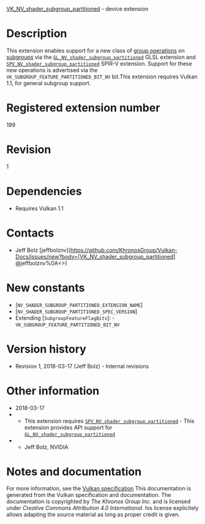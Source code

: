 [VK_NV_shader_subgroup_partitioned](https://www.khronos.org/registry/vulkan/specs/1.3-extensions/man/html/VK_NV_shader_subgroup_partitioned.html) - device extension

# Description
This extension enables support for a new class of
[group operations](https://www.khronos.org/registry/vulkan/specs/1.3-extensions/html/vkspec.html#shaders-group-operations) on [subgroups](https://www.khronos.org/registry/vulkan/specs/1.3-extensions/html/vkspec.html#shaders-scope-subgroup) via the
[`GL_NV_shader_subgroup_partitioned`](https://github.com/KhronosGroup/GLSL/blob/master/extensions/nv/GL_NV_shader_subgroup_partitioned.txt)
GLSL extension and
[`SPV_NV_shader_subgroup_partitioned`](https://htmlpreview.github.io/?https://github.com/KhronosGroup/SPIRV-Registry/blob/master/extensions/NV/SPV_NV_shader_subgroup_partitioned.html)
SPIR-V extension.
Support for these new operations is advertised via the
`VK_SUBGROUP_FEATURE_PARTITIONED_BIT_NV` bit.This extension requires Vulkan 1.1, for general subgroup support.

# Registered extension number
199

# Revision
1

# Dependencies
- Requires Vulkan 1.1

# Contacts
- Jeff Bolz [jeffbolznv](https://github.com/KhronosGroup/Vulkan-Docs/issues/new?body=[VK_NV_shader_subgroup_partitioned] @jeffbolznv%0A<<Here describe the issue or question you have about the VK_NV_shader_subgroup_partitioned extension>>)

# New constants
- [`NV_SHADER_SUBGROUP_PARTITIONED_EXTENSION_NAME`]
- [`NV_SHADER_SUBGROUP_PARTITIONED_SPEC_VERSION`]
- Extending [`SubgroupFeatureFlagBits`]:  - `VK_SUBGROUP_FEATURE_PARTITIONED_BIT_NV`

# Version history
- Revision 1, 2018-03-17 (Jeff Bolz)  - Internal revisions

# Other information
* 2018-03-17
*   - This extension requires [`SPV_NV_shader_subgroup_partitioned`](https://htmlpreview.github.io/?https://github.com/KhronosGroup/SPIRV-Registry/blob/master/extensions/NV/SPV_NV_shader_subgroup_partitioned.html)  - This extension provides API support for [`GL_NV_shader_subgroup_partitioned`](https://github.com/KhronosGroup/GLSL/blob/master/extensions/nv/GL_NV_shader_subgroup_partitioned.txt) 
*   - Jeff Bolz, NVIDIA
# Notes and documentation
For more information, see the [Vulkan specification](https://www.khronos.org/registry/vulkan/specs/1.3-extensions/html/vkspec.html)
This documentation is generated from the Vulkan specification and documentation.
The documentation is copyrighted by *The Khronos Group Inc.* and is licensed under *Creative Commons Attribution 4.0 International*.
his license explicitely allows adapting the source material as long as proper credit is given.
        
